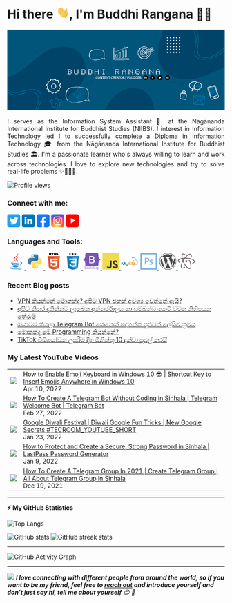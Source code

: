 # Hi there <img src="https://raw.githubusercontent.com/ABSphreak/ABSphreak/master/gifs/Hi.gif" width="30px">, I'm Buddhi Rangana 👨‍💻

![alt text](https://raw.githubusercontent.com/buddhirangana/buddhirangana/master/GitHub-Profile-Cover.png)

<!-- About me -->
<p align="justify">
I serves as the Information System Assistant 💼 at the Nāgānanda International Institute for Buddhist Studies (NIIBS). I interest in Information Technology led I to successfully complete a Diploma in Information Technology 🎓 from the Nāgānanda International Institute for Buddhist Studies 🏛. I'm a passionate learner who's always willing to learn and work across technologies. I love to explore new technologies and try to solve real-life problems ✨👨🏻‍💻.
</p>

<!-- visitor counter -->
![Profile views](https://komarev.com/ghpvc/?username=buddhirangana&color=green)

<!-- Connect with me -->
<h3 align="left">Connect with me:</h3>
<p align="left">

<a href="https://twitter.com/buddhirangana" target="blank"><img align="center" src="https://github.com/buddhirangana/buddhirangana/blob/main/assets/twitter.svg" alt="buddhirangana" height="30" width="30" /></a>
<a href="https://linkedin.com/in/buddhirangana" target="blank"><img align="center" src="https://github.com/buddhirangana/buddhirangana/blob/main/assets/linkedin.svg" alt="buddhirangana" height="30" width="30" /></a>
<a href="https://fb.com/buddhi.rangana.official" target="blank"><img align="center" src="https://github.com/buddhirangana/buddhirangana/blob/main/assets/facebook.svg" alt="buddhirangana" height="30" width="30" /></a>
<a href="https://instagram.com/buddhirangana" target="blank"><img align="center" src="https://github.com/buddhirangana/buddhirangana/blob/main/assets/instagram.svg" alt="buddhirangana" height="30" width="30" /></a>
<a href="https://youtube.com/c/tecroom" target="blank"><img align="center" src="https://github.com/buddhirangana/buddhirangana/blob/main/assets/youtube.svg" alt="tecroom" height="30" width="30" /></a>
</p>

<!-- Languages and tools -->
<h3 align="left">Languages and Tools:</h3>
<p align="left"> <a href="https://www.java.com" target="_blank"> <img src="https://github.com/devicons/devicon/blob/master/icons/java/java-original.svg" alt="java" width="40" height="40"/> </a> <a href="https://www.python.org" target="_blank"> <img src="https://raw.githubusercontent.com/devicons/devicon/master/icons/python/python-original.svg" alt="python" width="40" height="40"/> </a> <a href="https://www.w3.org/html/" target="_blank"> <img src="https://raw.githubusercontent.com/devicons/devicon/master/icons/html5/html5-original-wordmark.svg" alt="html5" width="40" height="40"/> </a> <a href="https://www.w3schools.com/css/" target="_blank"> <img src="https://raw.githubusercontent.com/devicons/devicon/master/icons/css3/css3-original-wordmark.svg" alt="css3" width="40" height="40"/> </a> <a href="https://getbootstrap.com" target="_blank"> <img src="https://raw.githubusercontent.com/devicons/devicon/master/icons/bootstrap/bootstrap-plain-wordmark.svg" alt="bootstrap" width="40" height="40"/> </a> <a href="https://developer.mozilla.org/en-US/docs/Web/JavaScript" target="_blank"> <img src="https://raw.githubusercontent.com/devicons/devicon/master/icons/javascript/javascript-original.svg" alt="javascript" width="40" height="40"/> </a> <a href="https://www.mysql.com/" target="_blank"> <img src="https://raw.githubusercontent.com/devicons/devicon/master/icons/mysql/mysql-original-wordmark.svg" alt="mysql" width="40" height="40"/> </a> <a href="https://www.photoshop.com/en" target="_blank"> <img src="https://raw.githubusercontent.com/devicons/devicon/master/icons/photoshop/photoshop-line.svg" alt="photoshop" width="40" height="40"/> </a> <a href="https://wordpress.org" target="_blank"> <img src="https://github.com/devicons/devicon/blob/master/icons/wordpress/wordpress-plain.svg" alt="wordpress" width="40" height="40"/> </a> <a href="https://atom.io" target="_blank"> <img src="https://github.com/devicons/devicon/blob/master/icons/atom/atom-original.svg" alt="atom" width="40" height="40"/> </a> </p>

### Recent Blog posts
<!-- BLOG-POST-LIST:START -->
- [VPN කියන්නේ මොකක්ද? අපිට VPN එකක් අවශ්‍ය වෙන්නේ ඇයි?](https://tecroom.lk/what-is-vpn/)
- [අපිට නිතර දකින්නට ලැබෙන අන්තර්ජාලය හා සම්බන්ධ කෙටි වචන කිහිපයක තේරුම්](https://tecroom.lk/a-list-of-technology-abbreviations-commonly-used/)
- [ඔයාටම කියලා Telegram Bot කෙනෙක් හදාගන්න පුළුවන් ලේසිම ක්‍රමය](https://tecroom.lk/the-easiest-way-to-make-your-own-telegram-bot/)
- [මොකක්ද මේ Programming කියන්නේ?](https://tecroom.lk/what-is-programming/)
- [TikTok වීඩියෝවක උපරිම දිග මිනිත්තු 10 දක්වා පුළුල් කරයි](https://tecroom.lk/tiktok-maximum-video-length-10-minutes/)
<!-- BLOG-POST-LIST:END -->

### My Latest YouTube Videos
<table>
<tbody>
<!-- YOUTUBE:START --><tr><td><a href="https://www.youtube.com/watch?v=e3brUxOKTl8"><img width="140px" src="https://i.ytimg.com/vi/e3brUxOKTl8/mqdefault.jpg"></a></td>
<td><a href="https://www.youtube.com/watch?v=e3brUxOKTl8">How to Enable Emoji Keyboard in Windows 10 😎 | Shortcut Key to Insert Emojis Anywhere in Windows 10</a><br/>Apr 10, 2022</td></tr>
<tr><td><a href="https://www.youtube.com/watch?v=vxx7858qw7I"><img width="140px" src="https://i.ytimg.com/vi/vxx7858qw7I/mqdefault.jpg"></a></td>
<td><a href="https://www.youtube.com/watch?v=vxx7858qw7I">How To Create A Telegram Bot Without Coding in Sinhala | Telegram Welcome Bot | Telegram Bot</a><br/>Feb 27, 2022</td></tr>
<tr><td><a href="https://www.youtube.com/watch?v=4hIFhY_ggJk"><img width="140px" src="https://i.ytimg.com/vi/4hIFhY_ggJk/mqdefault.jpg"></a></td>
<td><a href="https://www.youtube.com/watch?v=4hIFhY_ggJk">Google Diwali Festival | Diwali Google Fun Tricks | New Google Secrets #TECROOM_YOUTUBE_SHORT</a><br/>Jan 23, 2022</td></tr>
<tr><td><a href="https://www.youtube.com/watch?v=HDA0DUHbZ3s"><img width="140px" src="https://i.ytimg.com/vi/HDA0DUHbZ3s/mqdefault.jpg"></a></td>
<td><a href="https://www.youtube.com/watch?v=HDA0DUHbZ3s">How to Protect and Create a Secure, Strong Password in Sinhala | LastPass Password Generator</a><br/>Jan 9, 2022</td></tr>
<tr><td><a href="https://www.youtube.com/watch?v=FbQhuwi_x00"><img width="140px" src="https://i.ytimg.com/vi/FbQhuwi_x00/mqdefault.jpg"></a></td>
<td><a href="https://www.youtube.com/watch?v=FbQhuwi_x00">How To Create A Telegram Group In 2021 | Create Telegram Group | All About Telegram Group in Sinhala</a><br/>Dec 19, 2021</td></tr>
<!-- YOUTUBE:END -->
</tbody>
<table>

---
<!-- GitHub stats -->
<b>⚡ My GitHub Statistics</b>


<!-- Most Used Languages -->
![Top Langs](https://github-readme-stats.vercel.app/api/top-langs/?username=buddhirangana&show_icons=true&theme=gotham)

![GitHub stats](https://github-readme-stats.vercel.app/api?username=buddhirangana&show_icons=true&theme=gotham)
![GitHub streak stats](https://github-readme-streak-stats.herokuapp.com/?user=buddhirangana&theme=gotham) 

---
![GitHub Activity Graph](https://activity-graph.herokuapp.com/graph?username=buddhirangana)  
 
---
<img src="https://media.giphy.com/media/LnQjpWaON8nhr21vNW/giphy.gif" width="60"> <em><b>I love connecting with different people from around the world, so if you want to be my friend, feel free to <a href="https://twitter.com/buddhirangana">reach out</a> and introduce yourself and don’t just say hi, tell me about yourself</b> 😊 💜</em>
